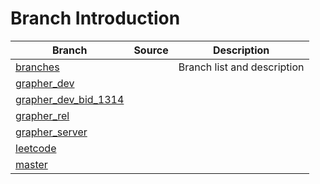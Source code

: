 # Branch Introduction

Branch|Source|Description
------|------|-----------
[branches](https://github.com/Jason2013/demo/tree/branches)||Branch list and description
[grapher_dev](https://github.com/Jason2013/demo/tree/grapher_dev)||
[grapher_dev_bid_1314](https://github.com/Jason2013/demo/tree/grapher_dev_bid_1314)||
[grapher_rel](https://github.com/Jason2013/demo/tree/grapher_rel)||
[grapher_server](https://github.com/Jason2013/demo/tree/grapher_server)||
[leetcode](https://github.com/Jason2013/demo/tree/leetcode)||
[master](https://github.com/Jason2013/demo/tree/master)||
